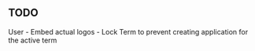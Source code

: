 ## TODO

<!-- - Add term in application and display in table and form
- Add owen-it/audit-trails for audit trails and display audit trails for application. -->


User
    <!-- - Create and Add Another -->
    <!-- - *Term first in menu, next subject -->
    <!-- - *Add term in Subject form -->
    <!-- - Require mobile number in create application -->
    <!-- - Hide Fees tab -->
    <!-- - After create subject, redirect to Subject Lists, also in Programs -->
    <!-- - Change app name to "BUOU Online Admission" -->
    <!-- - *Add Subjects filter in Applications, after Programs filter -->
    <!-- - Make tabs as Wizard form -->
    <!-- - Add link in Dashboard to open Google Drive with label Announcement textarea -->
    <!-- - Support pdf and doc files in Upload Requirements  -->
    <!-- - Download or preview pdf/docs file not yet working -->
    <!-- - *Export Summary PDF/Excel -->
    - Embed actual logos
    - Lock Term to prevent creating application for the active term
